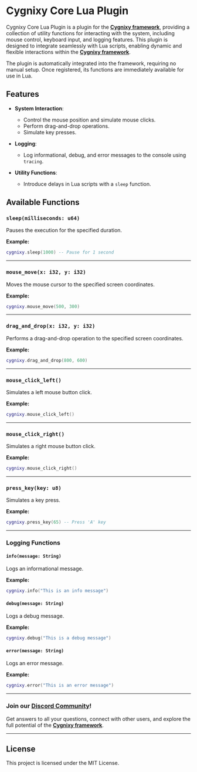 # Cygnixy Core Lua Plugin

Cygnixy Core Lua Plugin is a plugin for the **[Cygnixy framework](https://cygnixy.com)**, providing a collection of utility functions for interacting with the system, including mouse control, keyboard input, and logging features. This plugin is designed to integrate seamlessly with Lua scripts, enabling dynamic and flexible interactions within the **[Cygnixy framework](https://cygnixy.com)**.

The plugin is automatically integrated into the framework, requiring no manual setup. Once registered, its functions are immediately available for use in Lua.

## Features

* **System Interaction**:
  + Control the mouse position and simulate mouse clicks.
  + Perform drag-and-drop operations.
  + Simulate key presses.

* **Logging**:
  + Log informational, debug, and error messages to the console using `tracing`.

* **Utility Functions**:
  + Introduce delays in Lua scripts with a `sleep` function.

## Available Functions

### `sleep(milliseconds: u64)`

Pauses the execution for the specified duration.

**Example:**

```lua
cygnixy.sleep(1000) -- Pause for 1 second
```

---

### `mouse_move(x: i32, y: i32)`

Moves the mouse cursor to the specified screen coordinates.

**Example:**

```lua
cygnixy.mouse_move(500, 300)
```

---

### `drag_and_drop(x: i32, y: i32)`

Performs a drag-and-drop operation to the specified screen coordinates.

**Example:**

```lua
cygnixy.drag_and_drop(800, 600)
```

---

### `mouse_click_left()`

Simulates a left mouse button click.

**Example:**

```lua
cygnixy.mouse_click_left()
```

---

### `mouse_click_right()`

Simulates a right mouse button click.

**Example:**

```lua
cygnixy.mouse_click_right()
```

---

### `press_key(key: u8)`

Simulates a key press.

**Example:**

```lua
cygnixy.press_key(65) -- Press 'A' key
```

---

### Logging Functions

#### `info(message: String)`

Logs an informational message.

**Example:**

```lua
cygnixy.info("This is an info message")
```

#### `debug(message: String)`

Logs a debug message.

**Example:**

```lua
cygnixy.debug("This is a debug message")
```

#### `error(message: String)`

Logs an error message.

**Example:**

```lua
cygnixy.error("This is an error message")
```

---

### Join our **[Discord Community](https://discord.gg/ZjgsUrvPhD)**!

Get answers to all your questions, connect with other users, and explore the full potential of the **[Cygnixy framework](https://cygnixy.com)**.

---

## License

This project is licensed under the MIT License.
